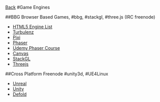 [Back](README.md)
#Game Engines

##BBG
Browser Based Games, #bbg, #stackgl, #three.js (IRC freenode)

  * [HTML5 Engine List](http://html5gameengine.com/)
  * [Turbulenz](http://biz.turbulenz.com/developers)
  * [Pixi](http://www.pixijs.com/)
  * [Phaser](http://phaser.io/)
   * [Udemy Phaser Course](https://www.udemy.com/making-games-games-with-phaser/?couponCode&pmtag=FATHERS30OFF&siteID=lzAk459zR_w-LHI1JHoX_4K7CVBDmvO0RQ&LSNPUBID=lzAk459zR%2Fw)
  * [Canvas](https://developer.mozilla.org/en-US/docs/Web/API/Canvas_API)
  * [StackGL](http://stack.gl/)
  * [Threejs](http://threejs.org/)

##Cross Platform
Freenode #unity3d, #UE4Linux
  * [Unreal](https://www.unrealengine.com/what-is-unreal-engine-4)
  * [Unity](https://unity3d.com/)
  * [Defold](http://www.defold.com/)

